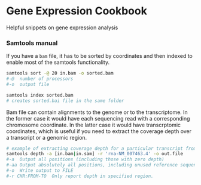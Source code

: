 # Gene Expression Cookbook
Helpful snippets on gene expression analysis


### Samtools manual  
If you have a ```bam``` file, it has to be sorted by coordinates and then indexed to enable most of the samtools functionality.  
```bash
samtools sort -@ 20 in.bam -o sorted.bam
#-@  number of processors
#-o  output file

samtools index sorted.bam
# creates sorted.bai file in the same folder
```
Bam file can contain alignments to the genome or to the transcriptome. In the former case it would have each sequencing read with a corresponding chromosome coordinate. In the latter case it would have transcrptomic coordinates, which is useful if you need to extract the coverage depth over a transcript or a genomic region.
```bash
# example of extracting coverage depth for a particular transcript from STAR output (in -quantMode TranscriptomeSAM)
samtools depth -a [in.bam|in.sam] -r 'rna-NM_007463.4' -o out.file
#-a  Output all positions (including those with zero depth)
#-aa Output absolutely all positions, including unused reference sequences.
#-o  Write output to FILE
#-r CHR:FROM-TO  Only report depth in specified region.
```
